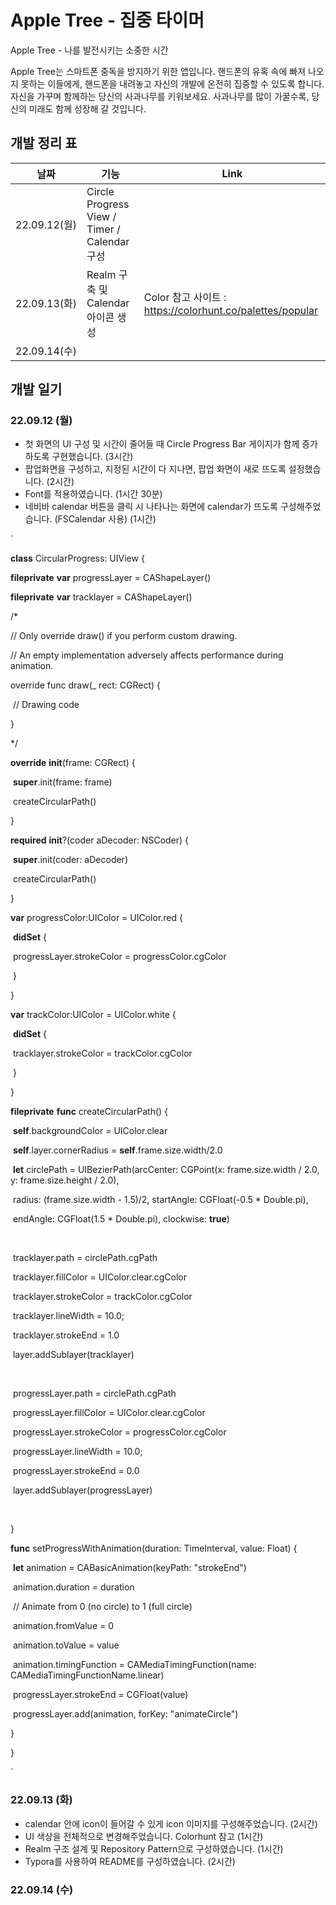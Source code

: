 # Apple Tree - 집중 타이머

Apple Tree - 나를 발전시키는 소중한 시간

Apple Tree는 스마트폰 중독을 방지하기 위한 앱입니다. 핸드폰의 유혹 속에 빠져 나오지 못하는 이들에게, 핸드폰을 내려놓고 자신의 개발에 온전히 집중할 수 있도록 합니다. 자신을 가꾸며 함께하는 당신의 사과나무를 키워보세요. 사과나무를 많이 가꿀수록, 당신의 미래도 함께 성장해 갈 것입니다.



## 개발 정리 표



| 날짜         | 기능                                         | Link                                                      |
| ------------ | -------------------------------------------- | --------------------------------------------------------- |
| 22.09.12(월) | Circle Progress View / Timer / Calendar 구성 |                                                           |
| 22.09.13(화) | Realm 구축 및 Calendar 아이콘 생성           | Color 참고 사이트 : https://colorhunt.co/palettes/popular |
| 22.09.14(수) |                                              |                                                           |



## 개발 일기

### 22.09.12 (월)

- 첫 화면의 UI 구성 및 시간이 줄어들 때 Circle Progress Bar 게이지가 함께 증가하도록 구현했습니다. (3시간)
- 팝업화면을 구성하고, 지정된 시간이 다 지나면, 팝업 화면이 새로 뜨도록 설정했습니다. (2시간)
- Font를 적용하였습니다. (1시간 30분)
- 네비바 calendar 버튼을 클릭 시 나타나는 화면에 calendar가 뜨도록 구성해주었습니다. (FSCalendar 사용) (1시간)

`

**class** CircularProgress: UIView {

  **fileprivate** **var** progressLayer = CAShapeLayer()

  **fileprivate** **var** tracklayer = CAShapeLayer()

   

  /*

  // Only override draw() if you perform custom drawing.

  // An empty implementation adversely affects performance during animation.

  override func draw(_ rect: CGRect) {

​    // Drawing code

  }

  */

   

  **override** **init**(frame: CGRect) {

​    **super**.init(frame: frame)

​    createCircularPath()

  }

   

  **required** **init**?(coder aDecoder: NSCoder) {

​    **super**.init(coder: aDecoder)

​    createCircularPath()

  }

   

  **var** progressColor:UIColor = UIColor.red {

​    **didSet** {

​      progressLayer.strokeColor = progressColor.cgColor

​    }

  }

   

  **var** trackColor:UIColor = UIColor.white {

​    **didSet** {

​      tracklayer.strokeColor = trackColor.cgColor

​    }

  }

   

  **fileprivate** **func** createCircularPath() {

​    **self**.backgroundColor = UIColor.clear

​    **self**.layer.cornerRadius = **self**.frame.size.width/2.0

​    **let** circlePath = UIBezierPath(arcCenter: CGPoint(x: frame.size.width / 2.0, y: frame.size.height / 2.0),

​    radius: (frame.size.width - 1.5)/2, startAngle: CGFloat(-0.5 * Double.pi),

​    endAngle: CGFloat(1.5 * Double.pi), clockwise: **true**)

​     

​    tracklayer.path = circlePath.cgPath

​    tracklayer.fillColor = UIColor.clear.cgColor

​    tracklayer.strokeColor = trackColor.cgColor

​    tracklayer.lineWidth = 10.0;

​    tracklayer.strokeEnd = 1.0

​    layer.addSublayer(tracklayer)

​     

​    progressLayer.path = circlePath.cgPath

​    progressLayer.fillColor = UIColor.clear.cgColor

​    progressLayer.strokeColor = progressColor.cgColor

​    progressLayer.lineWidth = 10.0;

​    progressLayer.strokeEnd = 0.0

​    layer.addSublayer(progressLayer)

​     

  }

   

  **func** setProgressWithAnimation(duration: TimeInterval, value: Float) {

​    **let** animation = CABasicAnimation(keyPath: "strokeEnd")

​    animation.duration = duration

​    // Animate from 0 (no circle) to 1 (full circle)

​    animation.fromValue = 0

​    animation.toValue = value

​    animation.timingFunction = CAMediaTimingFunction(name: CAMediaTimingFunctionName.linear)

​    progressLayer.strokeEnd = CGFloat(value)

​    progressLayer.add(animation, forKey: "animateCircle")

  }

}

`

### 22.09.13 (화)

- calendar 안에 icon이 들어갈 수 있게 icon 이미지를 구성해주었습니다. (2시간)
- UI 색상을 전체적으로 변경해주었습니다. Colorhunt 참고 (1시간)
- Realm 구조 설계 및 Repository Pattern으로 구성하였습니다. (1시간)
- Typora를 사용하여 README를 구성하였습니다. (2시간)



### 22.09.14 (수)